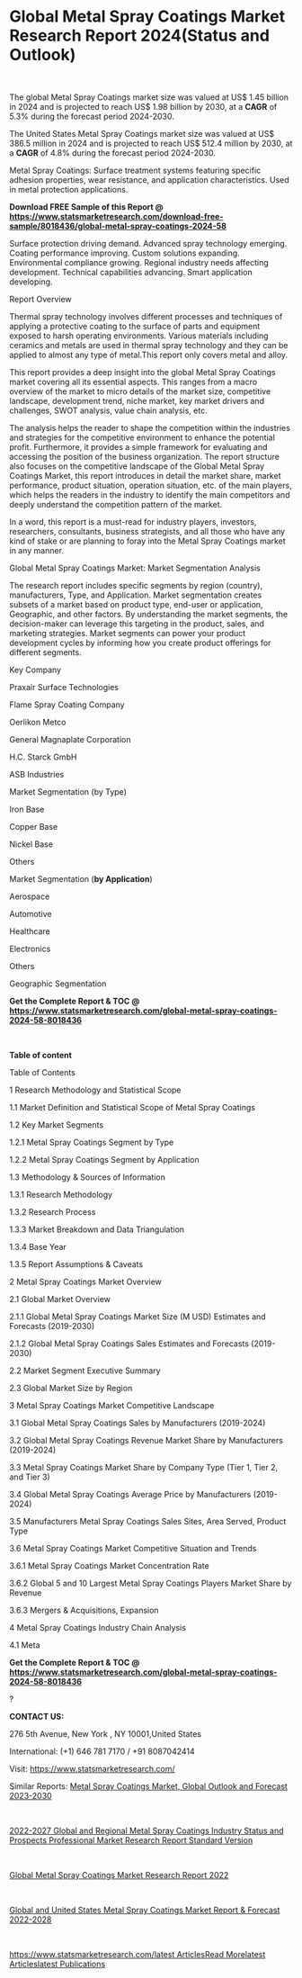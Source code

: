 <h1>Global Metal Spray Coatings Market Research Report 2024(Status and Outlook)</h1><br/><p>The global Metal Spray Coatings market size was valued at US$ 1.45 billion in 2024 and is projected to reach US$ 1.98 billion by 2030, at a <strong>CAGR</strong> of 5.3% during the forecast period 2024-2030.</p>
 
 
 
 <p>The United States Metal Spray Coatings market size was valued at US$ 386.5 million in 2024 and is projected to reach US$ 512.4 million by 2030, at a <strong>CAGR</strong> of 4.8% during the forecast period 2024-2030.</p>
 
 
 
 <p>Metal Spray Coatings: Surface treatment systems featuring specific adhesion properties, wear resistance, and application characteristics. Used in metal protection applications.</p>
 
 
 
 <p><strong>Download FREE Sample of this Report @ <a href="https://www.statsmarketresearch.com/download-free-sample/8018436/global-metal-spray-coatings-2024-58">https://www.statsmarketresearch.com/download-free-sample/8018436/global-metal-spray-coatings-2024-58</a></strong></p>
 
 
 
 <p>Surface protection driving demand. Advanced spray technology emerging. Coating performance improving. Custom solutions expanding. Environmental compliance growing. Regional industry needs affecting development. Technical capabilities advancing. Smart application developing.</p>
 
 
 
 <p>Report Overview</p>
 
 
 
 <p>Thermal spray technology involves different processes and techniques of applying a protective coating to the surface of parts and equipment exposed to harsh operating environments. Various materials including ceramics and metals are used in thermal spray technology and they can be applied to almost any type of metal.This report only covers metal and alloy.</p>
 
 
 
 <p>This report provides a deep insight into the global Metal Spray Coatings market covering all its essential aspects. This ranges from a macro overview of the market to micro details of the market size, competitive landscape, development trend, niche market, key market drivers and challenges, SWOT analysis, value chain analysis, etc.</p>
 
 
 
 <p>The analysis helps the reader to shape the competition within the industries and strategies for the competitive environment to enhance the potential profit. Furthermore, it provides a simple framework for evaluating and accessing the position of the business organization. The report structure also focuses on the competitive landscape of the Global Metal Spray Coatings Market, this report introduces in detail the market share, market performance, product situation, operation situation, etc. of the main players, which helps the readers in the industry to identify the main competitors and deeply understand the competition pattern of the market.</p>
 
 
 
 <p>In a word, this report is a must-read for industry players, investors, researchers, consultants, business strategists, and all those who have any kind of stake or are planning to foray into the Metal Spray Coatings market in any manner.</p>
 
 
 
 <p>Global Metal Spray Coatings Market: Market Segmentation Analysis</p>
 
 
 
 <p>The research report includes specific segments by region (country), manufacturers, Type, and Application. Market segmentation creates subsets of a market based on product type, end-user or application, Geographic, and other factors. By understanding the market segments, the decision-maker can leverage this targeting in the product, sales, and marketing strategies. Market segments can power your product development cycles by informing how you create product offerings for different segments.</p>
 
 
 
 <p>Key Company</p>
 
 
 
 <p>Praxair Surface Technologies</p>
 
 
 
 <p>Flame Spray Coating Company</p>
 
 
 
 <p>Oerlikon Metco</p>
 
 
 
 <p>General Magnaplate Corporation</p>
 
 
 
 <p>H.C. Starck GmbH</p>
 
 
 
 <p>ASB Industries</p>
 
 
 
 <p>Market Segmentation (by Type)</p>
 
 
 
 <p>Iron Base</p>
 
 
 
 <p>Copper Base</p>
 
 
 
 <p>Nickel Base</p>
 
 
 
 <p>Others</p>
 
 
 
 <p>Market Segmentation (<strong>by Application</strong>)</p>
 
 
 
 <p>Aerospace</p>
 
 
 
 <p>Automotive</p>
 
 
 
 <p>Healthcare</p>
 
 
 
 <p>Electronics</p>
 
 
 
 <p>Others</p>
 
 
 
 <p>Geographic Segmentation</p>
 
 
 
 <div><b>Get the Complete Report & TOC @ <a href="https://www.statsmarketresearch.com/global-metal-spray-coatings-2024-58-8018436">https://www.statsmarketresearch.com/global-metal-spray-coatings-2024-58-8018436</a></b></div>
 
 
 
 <p><br />
 
 <b>Table of content</b></p>
 
 
 
 <p>Table of Contents<br />
 
 1 Research Methodology and Statistical Scope<br />
 
 1.1 Market Definition and Statistical Scope of Metal Spray Coatings<br />
 
 1.2 Key Market Segments<br />
 
 1.2.1 Metal Spray Coatings Segment by Type<br />
 
 1.2.2 Metal Spray Coatings Segment by Application<br />
 
 1.3 Methodology & Sources of Information<br />
 
 1.3.1 Research Methodology<br />
 
 1.3.2 Research Process<br />
 
 1.3.3 Market Breakdown and Data Triangulation<br />
 
 1.3.4 Base Year<br />
 
 1.3.5 Report Assumptions & Caveats<br />
 
 2 Metal Spray Coatings Market Overview<br />
 
 2.1 Global Market Overview<br />
 
 2.1.1 Global Metal Spray Coatings Market Size (M USD) Estimates and Forecasts (2019-2030)<br />
 
 2.1.2 Global Metal Spray Coatings Sales Estimates and Forecasts (2019-2030)<br />
 
 2.2 Market Segment Executive Summary<br />
 
 2.3 Global Market Size by Region<br />
 
 3 Metal Spray Coatings Market Competitive Landscape<br />
 
 3.1 Global Metal Spray Coatings Sales by Manufacturers (2019-2024)<br />
 
 3.2 Global Metal Spray Coatings Revenue Market Share by Manufacturers (2019-2024)<br />
 
 3.3 Metal Spray Coatings Market Share by Company Type (Tier 1, Tier 2, and Tier 3)<br />
 
 3.4 Global Metal Spray Coatings Average Price by Manufacturers (2019-2024)<br />
 
 3.5 Manufacturers Metal Spray Coatings Sales Sites, Area Served, Product Type<br />
 
 3.6 Metal Spray Coatings Market Competitive Situation and Trends<br />
 
 3.6.1 Metal Spray Coatings Market Concentration Rate<br />
 
 3.6.2 Global 5 and 10 Largest Metal Spray Coatings Players Market Share by Revenue<br />
 
 3.6.3 Mergers & Acquisitions, Expansion<br />
 
 4 Metal Spray Coatings Industry Chain Analysis<br />
 
 4.1 Meta</p>
 
 
 
 <div><b>Get the Complete Report & TOC @ <a href="https://www.statsmarketresearch.com/global-metal-spray-coatings-2024-58-8018436">https://www.statsmarketresearch.com/global-metal-spray-coatings-2024-58-8018436</a></b></div>
 
 
 
 <p>? </p>
 
 
 
 <p><b>CONTACT US:</b><br />
 
 276 5th Avenue, New York , NY 10001,United States<br />
 
 International: (+1) 646 781 7170 / +91 8087042414<br />
 
 Visit: <a href="https://www.statsmarketresearch.com/">https://www.statsmarketresearch.com/</a><br />
 
 Similar Reports: <a href="https://www.statsmarketresearch.com/global-metal-spray-coatings-2024-58-8018436">Metal Spray Coatings Market, Global Outlook and Forecast 2023-2030</a><br />
 
 <br />
 
 <a href="https://www.statsmarketresearch.com/global-metal-spray-coatings-2024-58-8018436">2022-2027 Global and Regional Metal Spray Coatings Industry Status and Prospects Professional Market Research Report Standard Version</a><br />
 
 <br />
 
 <a href="https://www.statsmarketresearch.com/global-metal-spray-coatings-2024-58-8018436">Global Metal Spray Coatings Market Research Report 2022</a><br />
 
 <br />
 
 <a href="https://www.statsmarketresearch.com/global-metal-spray-coatings-2024-58-8018436">Global and United States Metal Spray Coatings Market Report & Forecast 2022-2028</a><br />
 
 <br />
 
 <a href="https://gyeongbokgung.com">https://www.statsmarketresearch.com/</a><a href="https://hallyeomaritime.com">latest Articles</a><a href="https://jingwansa.com">Read More</a><a href="https://nguoiviet.jp/">latest Articles</a><a href="https://www.intelmarketresearch.com/">latest Publications</a></p>